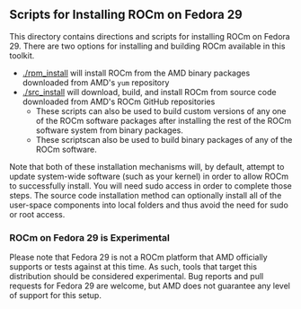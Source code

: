 ## Scripts for Installing ROCm on Fedora 29

This directory contains directions and scripts for installing ROCm on Fedora 29.
There are two options for installing and building ROCm available in this toolkit.

- [./rpm_install](rpm_install) will install ROCm from the AMD binary packages downloaded from AMD's `yum` repository
- [./src_install](src_install) will download, build, and install ROCm from source code downloaded from AMD's ROCm GitHub repositories
    - These scripts can also be used to build custom versions of any one of the ROCm software packages after installing the rest of the ROCm software system from binary packages.
    - These scriptscan also be used to build binary packages of any of the ROCm software.

Note that both of these installation mechanisms will, by default, attempt to update system-wide software (such as your kernel) in order to allow ROCm to successfully install.
You will need sudo access in order to complete those steps.
The source code installation method can optionally install all of the user-space components into local folders and thus avoid the need for sudo or root access.

### ROCm on Fedora 29 is Experimental
Please note that Fedora 29 is not a ROCm platform that AMD officially supports or tests against at this time.
As such, tools that target this distribution should be considered experimental.
Bug reports and pull requests for Fedora 29 are welcome, but AMD does not guarantee any level of support for this setup.
